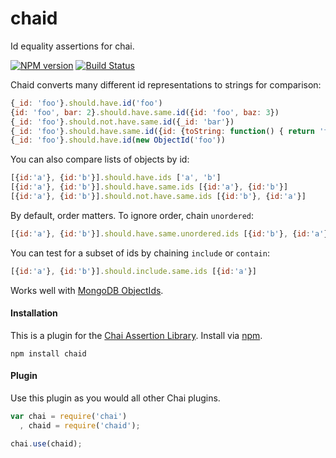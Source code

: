 chaid
==============

Id equality assertions for chai.

[![NPM version](http://img.shields.io/npm/v/chaid.svg?style=flat-square)](https://www.npmjs.org/package/chaid)
[![Build Status](http://img.shields.io/travis/hurrymaplelad/chaid/master.svg?style=flat-square)](https://travis-ci.org/hurrymaplelad/chaid)

Chaid converts many different id representations to strings for comparison:
```js
{_id: 'foo'}.should.have.id('foo')
{id: 'foo', bar: 2}.should.have.same.id({id: 'foo', baz: 3})
{_id: 'foo'}.should.not.have.same.id({_id: 'bar'})
{_id: 'foo'}.should.have.same.id({id: {toString: function() { return 'foo'}})
{_id: 'foo'}.should.have.id(new ObjectId('foo'))
```
You can also compare lists of objects by id:
```js
[{id:'a'}, {id:'b'}].should.have.ids ['a', 'b']
[{id:'a'}, {id:'b'}].should.have.same.ids [{id:'a'}, {id:'b'}]
[{id:'a'}, {id:'b'}].should.not.have.same.ids [{id:'b'}, {id:'a'}]
```
By default, order matters.  To ignore order, chain `unordered`:
```js
[{id:'a'}, {id:'b'}].should.have.same.unordered.ids [{id:'b'}, {id:'a'}]
```
You can test for a subset of ids by chaining `include` or `contain`:
```js
[{id:'a'}, {id:'b'}].should.include.same.ids [{id:'a'}]
```

Works well with [MongoDB ObjectIds](https://github.com/mongodb/node-mongodb-native).
#### Installation

This is a plugin for the [Chai Assertion Library](http://chaijs.com). Install via [npm](http://npmjs.org).

    npm install chaid


#### Plugin

Use this plugin as you would all other Chai plugins.

```js
var chai = require('chai')
  , chaid = require('chaid');

chai.use(chaid);
```
